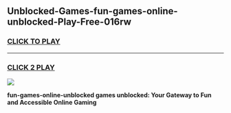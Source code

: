 
## Unblocked-Games-fun-games-online-unblocked-Play-Free-016rw
<h3>
<a href="https://premium76.site?title=fun-games-online-unblocked&ref=15A">CLICK TO PLAY</a></h3>
<hr>

<h3>
<a href="https://premium76.site?title=fun-games-online-unblocked&ref=15A">CLICK 2 PLAY</a>
  
</h3>

<a href="https://premium76.site?title=fun-games-online-unblocked&ref=15A"><img src="https://clearcache.store/games.png"></a>


**fun-games-online-unblocked games unblocked: Your Gateway to Fun and Accessible Online Gaming**
